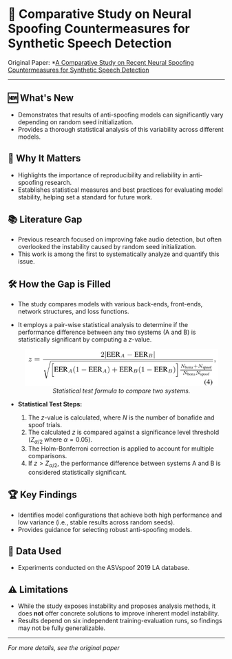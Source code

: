 # 🧪 Comparative Study on Neural Spoofing Countermeasures for Synthetic Speech Detection

Original Paper: *[A Comparative Study on Recent Neural Spoofing Countermeasures for Synthetic Speech Detection](https://arxiv.org/abs/2103.11326)

---

## 🆕 What's New
- Demonstrates that results of anti-spoofing models can significantly vary depending on random seed initialization.
- Provides a thorough statistical analysis of this variability across different models.

## 🎯 Why It Matters
- Highlights the importance of reproducibility and reliability in anti-spoofing research.
- Establishes statistical measures and best practices for evaluating model stability, helping set a standard for future work.

## 📚 Literature Gap
- Previous research focused on improving fake audio detection, but often overlooked the instability caused by random seed initialization.
- This work is among the first to systematically analyze and quantify this issue.

## 🛠️ How the Gap is Filled
- The study compares models with various back-ends, front-ends, network structures, and loss functions.
- It employs a pair-wise statistical analysis to determine if the performance difference between any two systems (A and B) is statistically significant by computing a *z*-value.

  <p align="center">
    <img src="./z value.png" alt="Formula for z-value calculation" width="450">
    <br>
    <em>Statistical test formula to compare two systems.</em>
  </p>

- **Statistical Test Steps:**
  1. The *z*-value is calculated, where *N* is the number of bonafide and spoof trials.
  2. The calculated *z* is compared against a significance level threshold ($Z_{\alpha/2}$ where $\alpha = 0.05$).
  3. The Holm-Bonferroni correction is applied to account for multiple comparisons.
  4. If $z > Z_{\alpha/2}$, the performance difference between systems A and B is considered statistically significant.

## 🏆 Key Findings
- Identifies model configurations that achieve both high performance and low variance (i.e., stable results across random seeds).
- Provides guidance for selecting robust anti-spoofing models.

## 📂 Data Used
- Experiments conducted on the ASVspoof 2019 LA database.

## ⚠️ Limitations
- While the study exposes instability and proposes analysis methods, it does **not** offer concrete solutions to improve inherent model instability.
- Results depend on six independent training-evaluation runs, so findings may not be fully generalizable.

---

*For more details, see the original paper*